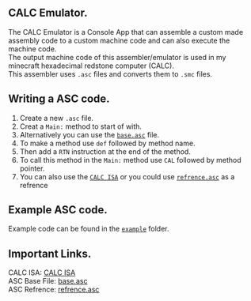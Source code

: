CALC Emulator.
-
The CALC Emulator is a Console App that can assemble a custom made assembly code to a custom machine code and can also execute the machine code. <br>
The output machine code of this assembler/emulator is used in my minecraft hexadecimal redstone computer (CALC). <br>
This assembler uses `.asc` files and converts them to `.smc` files. <br>

Writing a ASC code.
-
1. Create a new `.asc` file.
2. Creat a `Main:` method to start of with.
3. Alternatively you can use the [`base.asc`](#important-links) file.
4. To make a method use `def` followed by method name.
5. Then add a `RTN` instruction at the end of the method.
6. To call this method in the `Main:` method use `CAL` followed by method pointer.
7. You can also use the [`CALC ISA`](#important-links) or you could use [`refrence.asc`](#important-links) as a refrence

Example ASC code.
-
Example code can be found in the <a href="CALC-Emulator/example">`example`</a> folder.

Important Links.
-
CALC ISA: [CALC ISA](https://docs.google.com/spreadsheets/d/1cAkJrPHr2NaB6NzkKBMjP4aPQQalOxp-QOafpjYkXTk/edit?usp=sharing)<br>
ASC Base File: [base.asc](CALC-Emulator/base.asc)<br>
ASC Refrence: [refrence.asc](CALC-Emulator/refrence.asc)
